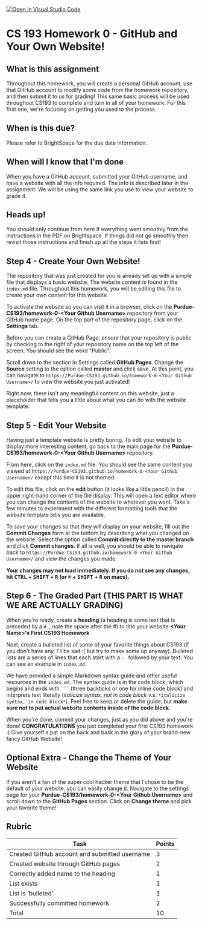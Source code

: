 [![Open in Visual Studio Code](https://classroom.github.com/assets/open-in-vscode-2e0aaae1b6195c2367325f4f02e2d04e9abb55f0b24a779b69b11b9e10269abc.svg)](https://classroom.github.com/online_ide?assignment_repo_id=15611956&assignment_repo_type=AssignmentRepo)
# CS 193 Homework 0 - GitHub and Your Own Website!

## What is this assignment

Throughout this homework, you will create a personal GitHub account, use that GitHub account to modify some code from the homework repository, and then submit it to us for grading! This same basic process will be used throughout CS193 to complete and turn in all of your homework. For this first one, we're focusing on getting you used to the process.

## When is this due?

Please refer to BrightSpace for the due date information.

## When will I know that I'm done

When you have a GitHub account, submitted your GitHub username, and have a website with all the info required. The info is described later in the assignment. We will be using the same link you use to view your website to grade it.

## Heads up!

You should only continue from here if everything went smoothly from the instructions in the PDF on Brightspace.  If things did not go smoothly then revisit those instructions and finish up all the steps it lists first!

## Step 4 - Create Your Own Website!

The repository that was just created for you is already set up with a simple file that displays a basic website. The website content is found in the `index.md` file. Throughout this homework, you will be editing this file to create your own content for this website.

To activate the website so you can visit it in a browser, click on the **Purdue-CS193/homework-0-\<Your Github Username\>** repository from your GitHub home page. On the top part of the repository page, click on the **Settings** tab. 

Before you can create a GitHub Page, ensure that your repository is public by checking to the right of your repository name on the top left of the screen. You should see the word "Public".

Scroll down to the section in Settings called **GitHub Pages**. Change the **Source** setting to the option called **master** and click save. At this point, you can navigate to `https://Purdue-CS193.github.io/homework-0-<Your Github Username>/` to view the website you just activated!

Right now, there isn't any meaningful content on this website, just a placeholder that tells you a little about what you can do with the website template.

## Step 5 - Edit Your Website

Having just a template website is pretty boring. To edit your website to display more interesting content, go back to the main page for the **Purdue-CS193/homework-0-\<Your Github Username\>** repository.

From here, click on the `index.md` file. You should see the same content you viewed at `https://Purdue-CS193.github.io/homework-0-<Your Github Username>/` except this time it is not themed.

To edit this file, click on the **edit** button (it looks like a little pencil) in the upper right-hand corner of the file display. This will open a text editor where you can change the contents of the website to whatever you want. Take a few minutes to experiment with the different formatting tools that the website template tells you are available.

To save your changes so that they will display on your website, fill out the **Commit Changes** form at the bottom by describing what you changed on the website. Select the option called **Commit directly to the master branch** and click **Commit changes**. If all is well, you should be able to navigate back to `https://Purdue-CS193.github.io/homework-0-<Your Github Username>/` and view the changes you made.

**Your changes may not load immediately. If you do not see any changes, hit <kbd>CTRL</kbd> + <kbd>SHIFT</kbd> + <kbd>R</kbd> (or <kbd>⌘</kbd> + <kbd>SHIFT</kbd> + <kbd>R</kbd> on macs).**

## Step 6 - The Graded Part (**THIS PART IS WHAT WE ARE ACTUALLY GRADING**)

When you're ready, create a **heading** (a heading is some text that is preceded by a `# `, note the space after the #) to title your website
**\<Your Name\>'s First CS193 Homework**

Next, create a bulleted list of some of your favorite things about CS193 (if you don't have any, I'll be sad :( but try to make some up anyway).  Bulleted lists are a series of lines that each start with a `- ` followed by your text.  You can see an example in `index.md`.

We have provided a simple Markdown syntax guide and other useful resources in the `index.md`. The syntax guide is in the code block, which begins and ends with ` ``` ` (three backticks or one for inline code block) and interprets text literally (*italicize syntax, not in code block* v.s. `*italicize syntax, in code block*`). Feel free to keep or delete the guide, but **make sure not to put actual website contents inside of the code block**.

When you're done, commit your changes, just as you did above and you're done! **CONGRATULATIONS** you just completed your first CS193 homework :) Give yourself a pat on the back and bask in the glory of your brand-new fancy GitHub Website!

## Optional Extra - Change the Theme of Your Website

If you aren't a fan of the super cool hacker theme that I chose to be the default of your website, you can easily change it.
Navigate to the settings page for your **Purdue-CS193/homework-0-\<Your Github Username\>** and scroll down to the **GitHub Pages** section. Click on **Change theme** and pick your favorite theme!

## Rubric

| Task                                          | Points |
|-----------------------------------------------|--------|
| Created GitHub account and submitted username | 3      |
| Created website through GitHub pages          | 2      |
| Correctly added name to the heading           | 1      |
| List exists                                   | 1      |
| List is ‘bulleted’                            | 1      |
| Successfully committed homework               | 2      |
| Total                                         | 10     |

